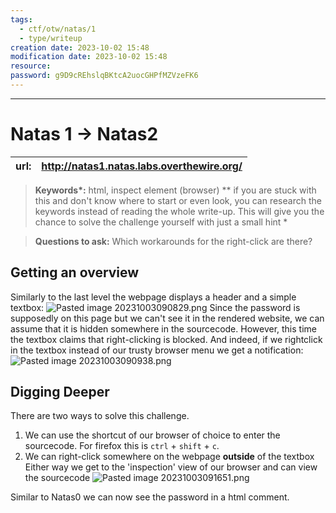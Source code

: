 ```yaml
---
tags:
  - ctf/otw/natas/1
  - type/writeup
creation date: 2023-10-02 15:48
modification date: 2023-10-02 15:48
resource: 
password: g9D9cREhslqBKtcA2uocGHPfMZVzeFK6
---
```

---
# Natas 1 -> Natas2

| url: | http://natas1.natas.labs.overthewire.org/|
| --- | -----|

> **Keywords\*:** html, inspect element (browser)
> *\*  if you are stuck with this and don't know where to start or even look, you can research the keywords instead of reading the whole write-up. This will give you the chance to solve the challenge yourself with just a small hint *

> **Questions to ask:**
> Which workarounds for the right-click are there?
## Getting an overview
Similarly to the last level the webpage displays a header and a simple textbox:
![Pasted image 20231003090829.png](Pasted%20image%2020231003090829.png)
Since the password is supposedly on this page but we can't see it in the rendered website, we can assume that it is hidden somewhere in the sourcecode. 
However, this time the textbox claims that right-clicking is blocked. And indeed, if we rightclick in the textbox instead of our trusty browser menu we get a notification:
![Pasted image 20231003090938.png](Pasted%20image%2020231003090938.png)

## Digging Deeper
There are two ways to solve this challenge. 
1. We can use the shortcut of our browser of choice to enter the sourcecode. For firefox this is `ctrl` + `shift` + `c`. 
2. We can right-click somewhere on the webpage **outside** of the textbox
Either way we get to the 'inspection' view of our browser and can view the sourcecode
![Pasted image 20231003091651.png](Pasted%20image%2020231003091651.png)

Similar to Natas0 we can now see the password in a html comment.

